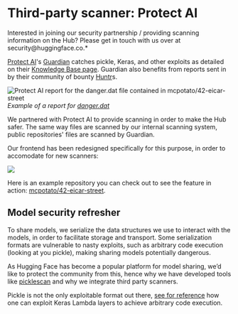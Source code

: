 # Third-party scanner: Protect AI

<Tip>
Interested in joining our security partnership / providing scanning information on the Hub? Please get in touch with us over at security@huggingface.co.*
</Tip>

[Protect AI](https://protectai.com/)'s [Guardian](https://protectai.com/guardian) catches pickle, Keras, and other exploits as detailed on their [Knowledge Base page](https://protectai.com/insights/knowledge-base/). Guardian also benefits from reports sent in by their community of bounty [Huntr](https://huntr.com/)s.

![Protect AI report for the danger.dat file contained in mcpotato/42-eicar-street](https://huggingface.co/datasets/huggingface/documentation-images/resolve/main/hub/protect-ai-report.png)
*Example of a report for [danger.dat](https://huggingface.co/mcpotato/42-eicar-street/blob/main/danger.dat)*

We partnered with Protect AI to provide scanning in order to make the Hub safer. The same way files are scanned by our internal scanning system, public repositories' files are scanned by Guardian.

Our frontend has been redesigned specifically for this purpose, in order to accomodate for new scanners:

<img class="block" src="https://huggingface.co/datasets/huggingface/documentation-images/resolve/main/hub/third-party-scans-list.png"/>

Here is an example repository you can check out to see the feature in action: [mcpotato/42-eicar-street](https://huggingface.co/mcpotato/42-eicar-street).

## Model security refresher

To share models, we serialize the data structures we use to interact with the models, in order to facilitate storage and transport. Some serialization formats are vulnerable to nasty exploits, such as arbitrary code execution (looking at you pickle), making sharing models potentially dangerous.

As Hugging Face has become a popular platform for model sharing, we’d like to protect the community from this, hence why we have developed tools like [picklescan](https://github.com/mmaitre314/picklescan) and why we integrate third party scanners.

Pickle is not the only exploitable format out there, [see for reference](https://github.com/Azure/counterfit/wiki/Abusing-ML-model-file-formats-to-create-malware-on-AI-systems:-A-proof-of-concept) how one can exploit Keras Lambda layers to achieve arbitrary code execution.

